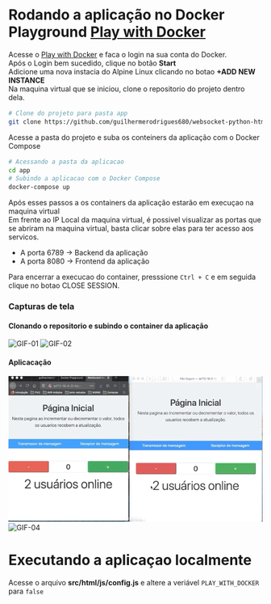 # Rodando a aplicação no Docker Playground [Play with Docker][play_with_docker]

Acesse o [Play with Docker][play_with_docker] e faca o login na sua conta do Docker.  
Após o Login bem sucedido, clique no botão **Start**  
Adicione uma nova instacia do Alpine Linux clicando no botao **+ADD NEW INSTANCE**  
Na maquina virtual que se iniciou, clone o repositorio do projeto dentro dela.  
```sh
# Clone do projeto para pasta app
git clone https://github.com/guilhermerodrigues680/websocket-python-html.git app
```
Acesse a pasta do projeto e suba os conteiners da aplicação com o Docker Compose  
```sh
# Acessando a pasta da aplicacao
cd app
# Subindo a aplicacao com o Docker Compose
docker-compose up
```
Após esses passos a os containers da aplicação estarão em execuçao na maquina virtual  
Em frente ao IP Local da maquina virtual, é possivel visualizar as portas que se abriram 
na maquina virtual, basta clicar sobre elas para ter acesso aos servicos.  
- A porta 6789 -> Backend da aplicação
- A porta 8080 -> Frontend da aplicação

Para encerrar a execucao do container, presssione `Ctrl + C` e em seguida clique no botao CLOSE SESSION.

### Capturas de tela

#### Clonando o repositorio e subindo o container da aplicação

![GIF-01](docs/GIF-01.gif)
![GIF-02](docs/GIF-02.gif)  

#### Aplicacação

![GIF-03](docs/GIF-03.gif)
![GIF-04](docs/GIF-04.gif)

# Executando a aplicaçao localmente

Acesse o arquivo **src/html/js/config.js** e altere a veriável `PLAY_WITH_DOCKER` para `false`

<!-- Referencia de links -->
[play_with_docker]: https://labs.play-with-docker.com/
[this_repository]: https://github.com/guilhermerodrigues680/websocket-python-html.git
